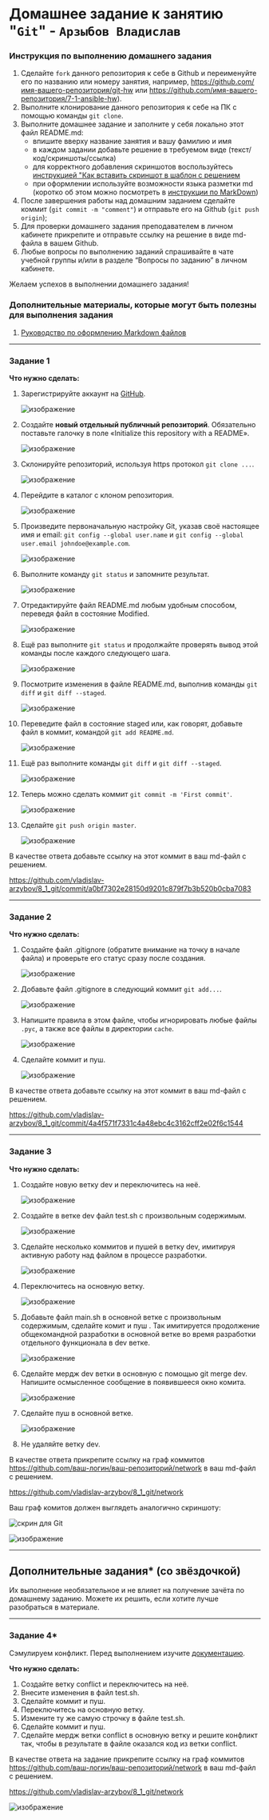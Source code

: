 # Домашнее задание к занятию "`Git`" - `Арзыбов Владислав`


### Инструкция по выполнению домашнего задания

   1. Сделайте `fork` данного репозитория к себе в Github и переименуйте его по названию или номеру занятия, например, https://github.com/имя-вашего-репозитория/git-hw или  https://github.com/имя-вашего-репозитория/7-1-ansible-hw).
   2. Выполните клонирование данного репозитория к себе на ПК с помощью команды `git clone`.
   3. Выполните домашнее задание и заполните у себя локально этот файл README.md:
      - впишите вверху название занятия и вашу фамилию и имя
      - в каждом задании добавьте решение в требуемом виде (текст/код/скриншоты/ссылка)
      - для корректного добавления скриншотов воспользуйтесь [инструкцией "Как вставить скриншот в шаблон с решением](https://github.com/netology-code/sys-pattern-homework/blob/main/screen-instruction.md)
      - при оформлении используйте возможности языка разметки md (коротко об этом можно посмотреть в [инструкции  по MarkDown](https://github.com/netology-code/sys-pattern-homework/blob/main/md-instruction.md))
   4. После завершения работы над домашним заданием сделайте коммит (`git commit -m "comment"`) и отправьте его на Github (`git push origin`);
   5. Для проверки домашнего задания преподавателем в личном кабинете прикрепите и отправьте ссылку на решение в виде md-файла в вашем Github.
   6. Любые вопросы по выполнению заданий спрашивайте в чате учебной группы и/или в разделе “Вопросы по заданию” в личном кабинете.
   
Желаем успехов в выполнении домашнего задания!
   
### Дополнительные материалы, которые могут быть полезны для выполнения задания

1. [Руководство по оформлению Markdown файлов](https://gist.github.com/Jekins/2bf2d0638163f1294637#Code)

---

### Задание 1

**Что нужно сделать:**

1. Зарегистрируйте аккаунт на [GitHub](https://github.com/).

   ![изображение](https://github.com/user-attachments/assets/cfc47d0a-ace5-4850-8c50-35a042db7a6f)

1. Создайте  **новый отдельный публичный репозиторий**. Обязательно поставьте галочку в поле «Initialize this repository with a README».

   ![изображение](https://github.com/user-attachments/assets/3e940efd-aeb2-46d3-871c-77d51ea62d5c)

3. Склонируйте репозиторий, используя https протокол `git clone ...`.

   ![изображение](https://github.com/user-attachments/assets/f239ce45-7c2d-4c79-8e18-dec064e9ebc1)

5. Перейдите в каталог с клоном репозитория.

   ![изображение](https://github.com/user-attachments/assets/e5fd48bb-795b-44e6-ada3-baa52eba1c3d)

1. Произведите первоначальную настройку Git, указав своё настоящее имя и email: `git config --global user.name` и `git config --global user.email johndoe@example.com`.

   ![изображение](https://github.com/user-attachments/assets/0b0b9098-981c-4dee-84c0-2532bdfa1cee)

1. Выполните команду `git status` и запомните результат.

   ![изображение](https://github.com/user-attachments/assets/a00b4634-a2ad-4c8a-b39b-f65d87a61b4a)

1. Отредактируйте файл README.md любым удобным способом, переведя файл в состояние Modified.

   ![изображение](https://github.com/user-attachments/assets/93854cbf-491f-4a7a-a436-50357d9edc84)

1. Ещё раз выполните `git status` и продолжайте проверять вывод этой команды после каждого следующего шага.

   ![изображение](https://github.com/user-attachments/assets/7e1d7625-4468-476c-8e7f-5f432b356623)

1. Посмотрите изменения в файле README.md, выполнив команды `git diff` и `git diff --staged`.

   ![изображение](https://github.com/user-attachments/assets/e0b438ca-9845-420a-852e-ca525096f57c)

1. Переведите файл в состояние staged или, как говорят, добавьте файл в коммит, командой `git add README.md`.

   ![изображение](https://github.com/user-attachments/assets/755e47d1-8c8c-4977-a114-fd4a60b3ce9d)

1. Ещё раз выполните команды `git diff` и `git diff --staged`.

   ![изображение](https://github.com/user-attachments/assets/82cf3079-dc19-4432-84b5-5030061bb20b)

1. Теперь можно сделать коммит `git commit -m 'First commit'`.

   ![изображение](https://github.com/user-attachments/assets/f71080ce-6207-4aa8-8157-81e0ae9f2f54)

1. Сделайте `git push origin master`.

   ![изображение](https://github.com/user-attachments/assets/afb003ed-04cf-4722-bba1-66548a1f55d7)


В качестве ответа добавьте ссылку на этот коммит в ваш md-файл с решением.

https://github.com/vladislav-arzybov/8_1_git/commit/a0bf7302e28150d9201c879f7b3b520b0cba7083


---

### Задание 2

**Что нужно сделать:**

1. Создайте файл .gitignore (обратите внимание на точку в начале файла) и проверьте его статус сразу после создания.

   ![изображение](https://github.com/user-attachments/assets/03c70708-0d75-4f10-aee1-8d38d68ece53)

1. Добавьте файл .gitignore в следующий коммит `git add...`.

   ![изображение](https://github.com/user-attachments/assets/eb72bef5-09a0-46e6-a005-ccd3612653e7)

1. Напишите правила в этом файле, чтобы игнорировать любые файлы `.pyc`, а также все файлы в директории `cache`.

   ![изображение](https://github.com/user-attachments/assets/ae201a2a-32e5-4a90-adb7-6e03ac490d07)

1. Сделайте коммит и пуш.

   ![изображение](https://github.com/user-attachments/assets/cd8a7efc-490c-42de-b407-7b13baf31a80)


В качестве ответа добавьте ссылку на этот коммит в ваш md-файл с решением.

https://github.com/vladislav-arzybov/8_1_git/commit/4a4f571f7331c4a48ebc4c3162cff2e02f6c1544

---

### Задание 3

**Что нужно сделать:**

1. Создайте новую ветку dev и переключитесь на неё.

   ![изображение](https://github.com/user-attachments/assets/433b58df-d1dd-4bc2-9bb6-dc2d8a5940df)

3. Создайте в ветке dev файл test.sh с произвольным содержимым.

   ![изображение](https://github.com/user-attachments/assets/5fcbf019-6138-484b-b6b2-21d3e1b79b8a)

5. Сделайте несколько коммитов и пушей  в ветку dev, имитируя активную работу над  файлом в процессе разработки.

   ![изображение](https://github.com/user-attachments/assets/0fe183c0-39b9-4a79-86b8-29cf7540f1de)

7. Переключитесь на основную ветку.

   ![изображение](https://github.com/user-attachments/assets/cd769d89-3cae-4538-92fe-daa6f5967a2f)

9. Добавьте файл main.sh в основной ветке с произвольным содержимым, сделайте комит и пуш . Так имитируется продолжение общекомандной разработки в основной ветке во время разработки отдельного функционала в dev  ветке.

    ![изображение](https://github.com/user-attachments/assets/1d134b08-cddf-42b7-9cd9-0cb84c6780ab)

11. Сделайте мердж dev  ветки в основную с помощью git merge dev. Напишите осмысленное сообщение в появившееся окно комита.

    ![изображение](https://github.com/user-attachments/assets/5974e96a-7a7f-40e3-923a-e6f059c91362)

13. Сделайте пуш в основной ветке.

    ![изображение](https://github.com/user-attachments/assets/9aae49ef-6ed3-4690-bf40-2db370a5c3cf)

15. Не удаляйте ветку dev.

В качестве ответа прикрепите ссылку на граф коммитов https://github.com/ваш-логин/ваш-репозиторий/network в ваш md-файл с решением.

https://github.com/vladislav-arzybov/8_1_git/network

Ваш граф комитов должен выглядеть аналогично скриншоту:   

![скрин для Git](https://github.com/netology-code/sdvps-homeworks/assets/77622076/e73589cf-7e97-40e5-ac01-d1d55376f1b9)

![изображение](https://github.com/user-attachments/assets/0f9e2d41-f5b6-45f4-955c-5b40683499a0)


---
## Дополнительные задания* (со звёздочкой)

Их выполнение необязательное и не влияет на получение зачёта по домашнему заданию. Можете их решить, если хотите лучше разобраться в материале.

---
### Задание 4*

Сэмулируем конфликт. Перед выполнением изучите [документацию](https://git-scm.com/book/ru/v2/%D0%98%D0%BD%D1%81%D1%82%D1%80%D1%83%D0%BC%D0%B5%D0%BD%D1%82%D1%8B-Git-%D0%9F%D1%80%D0%BE%D0%B4%D0%B2%D0%B8%D0%BD%D1%83%D1%82%D0%BE%D0%B5-%D1%81%D0%BB%D0%B8%D1%8F%D0%BD%D0%B8%D0%B5).

**Что нужно сделать:**

1. Создайте ветку conflict и переключитесь на неё.
2. Внесите изменения в файл test.sh. 
3. Сделайте коммит и пуш.
4. Переключитесь на основную ветку.
5. Измените ту же самую строчку в файле test.sh.
6. Сделайте коммит и пуш.
7. Сделайте мердж ветки conflict в основную ветку и решите конфликт так, чтобы в результате в файле оказался код из ветки conflict.

В качестве ответа на задание прикрепите ссылку на граф коммитов https://github.com/ваш-логин/ваш-репозиторий/network в ваш md-файл с решением.

https://github.com/vladislav-arzybov/8_1_git/network

![изображение](https://github.com/user-attachments/assets/99c26cde-4cf7-423f-a7e5-d26e1b2a93b7)

